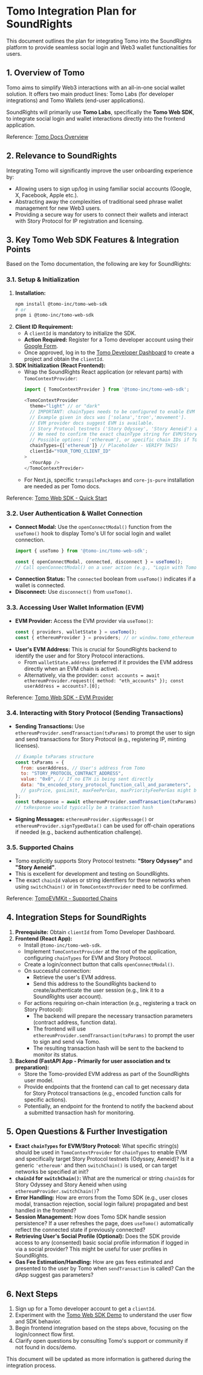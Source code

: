 # Tomo Integration Plan for SoundRights

This document outlines the plan for integrating Tomo into the SoundRights platform to provide seamless social login and Web3 wallet functionalities for users.

## 1. Overview of Tomo

Tomo aims to simplify Web3 interactions with an all-in-one social wallet solution. It offers two main product lines: Tomo Labs (for developer integrations) and Tomo Wallets (end-user applications).

SoundRights will primarily use **Tomo Labs**, specifically the **Tomo Web SDK**, to integrate social login and wallet interactions directly into the frontend application.

Reference: [Tomo Docs Overview](https://docs.tomo.inc/)

## 2. Relevance to SoundRights

Integrating Tomo will significantly improve the user onboarding experience by:
- Allowing users to sign up/log in using familiar social accounts (Google, X, Facebook, Apple etc.).
- Abstracting away the complexities of traditional seed phrase wallet management for new Web3 users.
- Providing a secure way for users to connect their wallets and interact with Story Protocol for IP registration and licensing.

## 3. Key Tomo Web SDK Features & Integration Points

Based on the Tomo documentation, the following are key for SoundRights:

### 3.1. Setup & Initialization

1.  **Installation:**
    ```bash
    npm install @tomo-inc/tomo-web-sdk
    # or
    pnpm i @tomo-inc/tomo-web-sdk
    ```
2.  **Client ID Requirement:**
    - A `clientId` is mandatory to initialize the SDK.
    - **Action Required:** Register for a Tomo developer account using their [Google Form](https://docs.google.com/forms/d/e/1FAIpQLSfqMQH80c9Py0V1rNDgfXqL8kNXKn66WMCgtczNLriruJicjw/viewform).
    - Once approved, log in to the [Tomo Developer Dashboard](https://dashboard.tomo.inc/) to create a project and obtain the `clientId`.
3.  **SDK Initialization (React Frontend):**
    - Wrap the SoundRights React application (or relevant parts) with `TomoContextProvider`:
      ```javascript
      import { TomoContextProvider } from '@tomo-inc/tomo-web-sdk';

      <TomoContextProvider
        theme="light" // or "dark"
        // IMPORTANT: chainTypes needs to be configured to enable EVM and Story Protocol.
        // Example given in docs was ['solana','tron','movement'].
        // EVM provider docs suggest EVM is available.
        // Story Protocol testnets ('Story Odyssey', 'Story Aeneid') are supported by TomoEVMKit.
        // We need to confirm the exact chainType string for EVM/Story.
        // Possible options: ['ethereum'], or specific chain IDs if Tomo maps them.
        chainTypes={['ethereum']} // Placeholder - VERIFY THIS!
        clientId="YOUR_TOMO_CLIENT_ID"
      >
        <YourApp />
      </TomoContextProvider>
      ```
    - For Next.js, specific `transpilePackages` and `core-js-pure` installation are needed as per Tomo docs.

Reference: [Tomo Web SDK - Quick Start](https://docs.tomo.inc/tomo-sdk/tomo-web-sdk/quick-start)

### 3.2. User Authentication & Wallet Connection

-   **Connect Modal:** Use the `openConnectModal()` function from the `useTomo()` hook to display Tomo's UI for social login and wallet connection.
    ```javascript
    import { useTomo } from '@tomo-inc/tomo-web-sdk';

    const { openConnectModal, connected, disconnect } = useTomo();
    // Call openConnectModal() on a user action (e.g., "Login with Tomo" button)
    ```
-   **Connection Status:** The `connected` boolean from `useTomo()` indicates if a wallet is connected.
-   **Disconnect:** Use `disconnect()` from `useTomo()`.

### 3.3. Accessing User Wallet Information (EVM)

-   **EVM Provider:** Access the EVM provider via `useTomo()`:
    ```javascript
    const { providers, walletState } = useTomo();
    const { ethereumProvider } = providers; // or window.tomo_ethereum for pure JS
    ```
-   **User's EVM Address:** This is crucial for SoundRights backend to identify the user and for Story Protocol interactions.
    -   From `walletState.address` (preferred if it provides the EVM address directly when an EVM chain is active).
    -   Alternatively, via the provider: `const accounts = await ethereumProvider.request({ method: "eth_accounts" }); const userAddress = accounts?.[0];`

Reference: [Tomo Web SDK - EVM Provider](https://docs.tomo.inc/tomo-sdk/tomo-web-sdk/evm-provider)

### 3.4. Interacting with Story Protocol (Sending Transactions)

-   **Sending Transactions:** Use `ethereumProvider.sendTransaction(txParams)` to prompt the user to sign and send transactions for Story Protocol (e.g., registering IP, minting licenses).
    ```javascript
    // Example txParams structure
    const txParams = {
      from: userAddress, // User's address from Tomo
      to: "STORY_PROTOCOL_CONTRACT_ADDRESS",
      value: "0x0", // If no ETH is being sent directly
      data: "0x_encoded_story_protocol_function_call_and_parameters",
      // gasPrice, gasLimit, maxFeePerGas, maxPriorityFeePerGas might be needed or handled by Tomo
    };
    const txResponse = await ethereumProvider.sendTransaction(txParams);
    // txResponse would typically be a transaction hash
    ```
-   **Signing Messages:** `ethereumProvider.signMessage()` or `ethereumProvider.signTypedData()` can be used for off-chain operations if needed (e.g., backend authentication challenge).

### 3.5. Supported Chains

- Tomo explicitly supports Story Protocol testnets: **"Story Odyssey"** and **"Story Aeneid"**.
- This is excellent for development and testing on SoundRights.
- The exact `chainId` values or string identifiers for these networks when using `switchChain()` or in `TomoContextProvider` need to be confirmed.

Reference: [TomoEVMKit - Supported Chains](https://docs.tomo.inc/tomo-sdk/tomoevmkit/supported-chains)

## 4. Integration Steps for SoundRights

1.  **Prerequisite:** Obtain `clientId` from Tomo Developer Dashboard.
2.  **Frontend (React App):**
    - Install `@tomo-inc/tomo-web-sdk`.
    - Implement `TomoContextProvider` at the root of the application, configuring `chainTypes` for EVM and Story Protocol.
    - Create a login/connect button that calls `openConnectModal()`.
    - On successful connection:
        - Retrieve the user's EVM address.
        - Send this address to the SoundRights backend to create/authenticate the user session (e.g., link it to a SoundRights user account).
    - For actions requiring on-chain interaction (e.g., registering a track on Story Protocol):
        - The backend will prepare the necessary transaction parameters (contract address, function data).
        - The frontend will use `ethereumProvider.sendTransaction(txParams)` to prompt the user to sign and send via Tomo.
        - The resulting transaction hash will be sent to the backend to monitor its status.
3.  **Backend (FastAPI App - Primarily for user association and tx preparation):**
    - Store the Tomo-provided EVM address as part of the SoundRights user model.
    - Provide endpoints that the frontend can call to get necessary data for Story Protocol transactions (e.g., encoded function calls for specific actions).
    - Potentially, an endpoint for the frontend to notify the backend about a submitted transaction hash for monitoring.

## 5. Open Questions & Further Investigation

-   **Exact `chainTypes` for EVM/Story Protocol:** What specific string(s) should be used in `TomoContextProvider` for `chainTypes` to enable EVM and specifically target Story Protocol testnets (Odyssey, Aeneid)? Is it a generic `'ethereum'` and then `switchChain()` is used, or can target networks be specified at init?
-   **`chainId` for `switchChain()`:** What are the numerical or string `chainId`s for Story Odyssey and Story Aeneid when using `ethereumProvider.switchChain()`?
-   **Error Handling:** How are errors from the Tomo SDK (e.g., user closes modal, transaction rejection, social login failure) propagated and best handled in the frontend?
-   **Session Management:** How does Tomo SDK handle session persistence? If a user refreshes the page, does `useTomo()` automatically reflect the connected state if previously connected?
-   **Retrieving User's Social Profile (Optional):** Does the SDK provide access to any (consented) basic social profile information if logged in via a social provider? This might be useful for user profiles in SoundRights.
-   **Gas Fee Estimation/Handling:** How are gas fees estimated and presented to the user by Tomo when `sendTransaction` is called? Can the dApp suggest gas parameters?

## 6. Next Steps

1.  Sign up for a Tomo developer account to get a `clientId`.
2.  Experiment with the [Tomo Web SDK Demo](https://socialwallet-react-demo.tomo.inc/) to understand the user flow and SDK behavior.
3.  Begin frontend integration based on the steps above, focusing on the login/connect flow first.
4.  Clarify open questions by consulting Tomo's support or community if not found in docs/demo.

This document will be updated as more information is gathered during the integration process. 